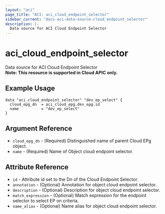```yaml
---
layout: "aci"
page_title: "ACI: aci_cloud_endpoint_selector"
sidebar_current: "docs-aci-data-source-cloud_endpoint_selector"
description: |-
  Data source for ACI Cloud Endpoint Selector
---
```


# aci_cloud_endpoint_selector

Data source for ACI Cloud Endpoint Selector  
<b>Note: This resource is supported in Cloud APIC only.</b>

## Example Usage

```hcl
data "aci_cloud_endpoint_selector" "dev_ep_select" {
  cloud_epg_dn  = aci_cloud_epg.dev_epg.id
  name          = "dev_ep_select"
}
```

## Argument Reference

- `cloud_epg_dn` - (Required) Distinguished name of parent Cloud EPg object.
- `name` - (Required) Name of Object cloud endpoint selector.

## Attribute Reference

- `id` - Attribute id set to the Dn of the Cloud Endpoint Selector.
- `annotation` - (Optional) Annotation for object cloud endpoint selector.
- `description` - (Optional) Description for object cloud endpoint selector.
- `match_expression` - (Optional) Match expression for the endpoint selector to select EP on criteria.
- `name_alias` - (Optional) Name alias for object cloud endpoint selector.
